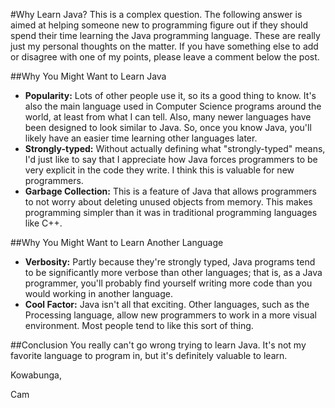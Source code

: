 #Why Learn Java?
This is a complex question. The following answer is aimed at helping someone new to programming figure out if they should spend their time learning the Java programming language. These are really just my personal thoughts on the matter. If you have something else to add or disagree with one of my points, please leave a comment below the post.

##Why You Might Want to Learn Java
* **Popularity:** Lots of other people use it, so its a good thing to know. It's also the main language used in Computer Science programs around the world, at least from what I can tell. Also, many newer languages have been designed to look similar to Java. So, once you know Java, you'll likely have an easier time learning other languages later.
* **Strongly-typed:** Without actually defining what "strongly-typed" means, I'd just like to say that I appreciate how Java forces programmers to be very explicit in the code they write. I think this is valuable for new programmers.
* **Garbage Collection:** This is a feature of Java that allows programmers to not worry about deleting unused objects from memory. This makes programming simpler than it was in traditional programming languages like C++.

##Why You Might Want to Learn Another Language
* **Verbosity:** Partly because they're strongly typed, Java programs tend to be significantly more verbose than other languages; that is, as a Java programmer, you'll probably find yourself writing more code than you would working in another language.
* **Cool Factor:** Java isn't all that exciting. Other languages, such as the Processing language, allow new programmers to work in a more visual environment. Most people tend to like this sort of thing. 

##Conclusion
You really can't go wrong trying to learn Java. It's not my favorite language to program in, but it's definitely valuable to learn.

Kowabunga,

Cam